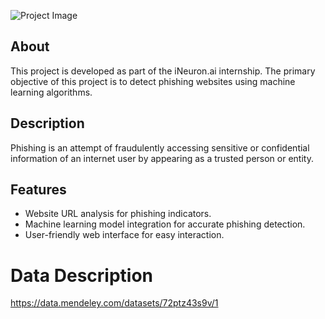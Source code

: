 ![Project Image](phishing_detector.png)
## About
This project is developed as part of the iNeuron.ai internship. The primary objective of this project is to detect phishing websites using machine learning algorithms.

## Description
Phishing is an attempt of fraudulently accessing sensitive or confidential information of an internet user by appearing as a trusted person or entity. 
 
## Features
- Website URL analysis for phishing indicators.
- Machine learning model integration for accurate phishing detection.
- User-friendly web interface for easy interaction.

# Data Description
https://data.mendeley.com/datasets/72ptz43s9v/1

